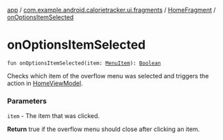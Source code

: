 [app](../../index.md) / [com.example.android.calorietracker.ui.fragments](../index.md) / [HomeFragment](index.md) / [onOptionsItemSelected](./on-options-item-selected.md)

# onOptionsItemSelected

`fun onOptionsItemSelected(item: `[`MenuItem`](https://developer.android.com/reference/android/view/MenuItem.html)`): `[`Boolean`](https://kotlinlang.org/api/latest/jvm/stdlib/kotlin/-boolean/index.html)

Checks which item of the overflow menu was selected and triggers the action in [HomeViewModel](../../com.example.android.calorietracker.ui.view-models/-home-view-model/index.md).

### Parameters

`item` - The item that was clicked.

**Return**
true if the overflow menu should close after clicking an item.

